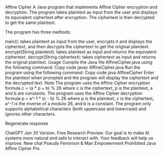 Affine Cipher
A Java program that implements Affine Cipher encryption and decryption. The program takes plaintext as input from the user and displays its equivalent ciphertext after encryption. The ciphertext is then decrypted to get the same plaintext.

The program has three methods:

main(): takes plaintext as input from the user, encrypts it and displays the ciphertext, and then decrypts the ciphertext to get the original plaintext.
encrypt(String plaintext): takes plaintext as input and returns the equivalent ciphertext.
decrypt(String ciphertext): takes ciphertext as input and returns the original plaintext.
Usage
Compile the Java file AffineCipher.java using the following command:
Copy code
javac AffineCipher.java
Run the program using the following command:
Copy code
java AffineCipher
Enter the plaintext when prompted and the program will display the ciphertext and the decrypted text.
Note
The program uses the Affine Cipher encryption formula c = (a * p + b) % 26 where c is the ciphertext, p is the plaintext, a and b are constants.
The program uses the Affine Cipher decryption formula p = a^-1 * (c - b) % 26 where p is the plaintext, c is the ciphertext, a^-1 is the inverse of a modulo 26, and b is a constant.
The program only supports alphabetical characters (both uppercase and lowercase) and ignores other characters.


Regenerate response

ChatGPT Jan 30 Version. Free Research Preview. Our goal is to make AI systems more natural and safe to interact with. Your feedback will help us improve.
New chat
Pseudo Feminism & Man Empowerment Prohibited
Java Affine Cipher Pro

